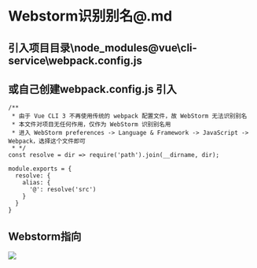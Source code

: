 # Webstorm识别别名@.md


## 引入项目目录\node_modules\@vue\cli-service\webpack.config.js 
## 或自己创建webpack.config.js 引入 
```
/**
 * 由于 Vue CLI 3 不再使用传统的 webpack 配置文件，故 WebStorm 无法识别别名
 * 本文件对项目无任何作用，仅作为 WebStorm 识别别名用
 * 进入 WebStorm preferences -> Language & Framework -> JavaScript -> Webpack，选择这个文件即可
 * */
const resolve = dir => require('path').join(__dirname, dir);

module.exports = {
  resolve: {
    alias: {
      '@': resolve('src')
    }
  }
}
```

## Webstorm指向

![](https://user-gold-cdn.xitu.io/2019/3/22/169a3f9729ca23bd?imageslim)
